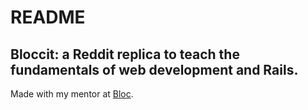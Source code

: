 # README





## Bloccit: a Reddit replica to teach the fundamentals of web development and Rails.

Made with my mentor at [Bloc](http://bloc.io).
